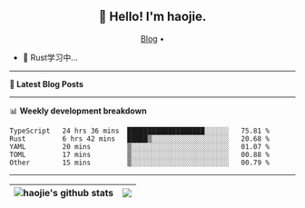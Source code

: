 <h2 align="center">👋 Hello! I'm haojie.</h2>
<p align="center">
  <a href="https://aoyouer.com">Blog</a> •
</p>


- 🔭 Rust学习中...


-------

**📝 Latest Blog Posts**


-------

📊 **Weekly development breakdown**
<!--START_SECTION:waka-->

```text
TypeScript   24 hrs 36 mins  ███████████████████░░░░░░   75.81 %
Rust         6 hrs 42 mins   █████▒░░░░░░░░░░░░░░░░░░░   20.68 %
YAML         20 mins         ▒░░░░░░░░░░░░░░░░░░░░░░░░   01.07 %
TOML         17 mins         ▒░░░░░░░░░░░░░░░░░░░░░░░░   00.88 %
Other        15 mins         ▒░░░░░░░░░░░░░░░░░░░░░░░░   00.79 %
```

<!--END_SECTION:waka-->

-------



| <img align="center" src="https://github-readme-stats.vercel.app/api?username=haojie06&show_icons=true&theme=graywhite&show_icons=true&count_private=true&include_all_commits=true&hide_border=true" alt="haojie's github stats" /> | <img align="center" src="https://github-readme-stats.vercel.app/api/top-langs/?username=haojie06&layout=compact&theme=graywhite&hide_border=true&hide=css,html" /> |
| ------------- | ------------- |


